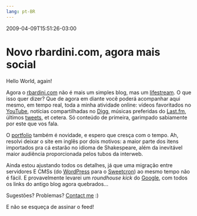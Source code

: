 ```yaml
---
lang: pt-BR
---
```


2009-04-09T15:51:26-03:00
# Novo rbardini.com, agora mais social

Hello World, again!

Agora o [rbardini.com](http://rbardini.com/) não é mais um simples blog, mas um [lifestream](http://www.wordspy.com/words/lifestreaming.asp). O que isso quer dizer? Que de agora em diante você poderá acompanhar aqui mesmo, em tempo real, toda a minha atividade online: vídeos favoritados no [YouTube](http://www.youtube.com/), notícias compartilhadas no [Digg](http://digg.com/), músicas preferidas do [Last.fm](http://www.lastfm.com/), últimos [tweets](http://twitter.com/), et cetera. Só conteúdo de primeira, garimpado sabiamente por este que vos fala.

O [portfolio](/p/portfolio/) também é novidade, e espero que cresça com o tempo. Ah, resolvi deixar o site em inglês por dois motivos: a maior parte dos itens importados pra cá estarão no idioma de Shakespeare, além da inevitável maior audiência proporcionada pelos tubos da interweb.

Ainda estou ajustando todos os detalhes, já que uma migração entre servidores E CMSs (do [WordPress](http://wordpress.org/) para o [Sweetcron](http://www.sweetcron.com/)) ao mesmo tempo não é fácil. E provavelmente levarei um _roundhouse kick_ do [Google](http://www.google.com/), com todos os links do antigo blog agora quebrados...

Sugestões? Problemas? [Contact me](/about) :)

E não se esqueça de assinar o feed!
